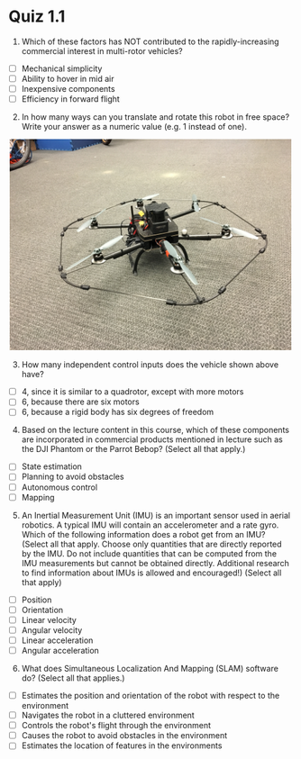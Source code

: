 # Quiz 1.1

1. Which of these factors has NOT contributed to the rapidly-increasing commercial interest in multi-rotor vehicles?

- [ ] Mechanical simplicity
- [ ] Ability to hover in mid air
- [ ] Inexpensive components
- [ ] Efficiency in forward flight

2. In how many ways can you translate and rotate this robot in free space? Write your answer as a numeric value (e.g. 1 instead of one). 

 <p align="center">
 <img src="Q2.jpeg" width="500"/>
 </p>

3. How many independent control inputs does the vehicle shown above have? 

- [ ] 4, since it is similar to a quadrotor, except with more motors
- [ ] 6, because there are six motors
- [ ] 6, because a rigid body has six degrees of freedom

4. Based on the lecture content in this course, which of these components are incorporated in commercial products mentioned in lecture such as the DJI Phantom or the Parrot Bebop? (Select all that apply.)

- [ ] State estimation
- [ ] Planning to avoid obstacles
- [ ] Autonomous control
- [ ] Mapping

5. An Inertial Measurement Unit (IMU)  is an important sensor used in aerial robotics. A typical IMU will contain an accelerometer and a rate gyro. Which of the following information does a robot get from an IMU? (Select all that apply. Choose only quantities that are directly reported by the IMU. Do not include quantities that can be computed from the IMU measurements but cannot be obtained directly. Additional research to find information about IMUs is allowed and encouraged!)  (Select all that apply)

- [ ] Position
- [ ] Orientation
- [ ] Linear velocity
- [ ] Angular velocity
- [ ] Linear acceleration
- [ ] Angular acceleration

6. What does  Simultaneous Localization And Mapping (SLAM) software do? (Select all that applies.)

- [ ] Estimates the position and orientation of the robot with respect to the environment
- [ ] Navigates the robot in a cluttered environment
- [ ] Controls the robot's flight through the environment
- [ ] Causes the robot to avoid obstacles in the environment
- [ ] Estimates the location of features in the environments